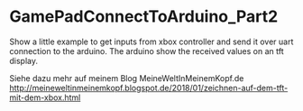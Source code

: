 # GamePadConnectToArduino_Part2
Show a little example to get inputs from xbox controller and send it over uart connection to the arduino. The arduino show the received values on an tft display.


Siehe dazu mehr auf meinem Blog MeineWeltInMeinemKopf.de
http://meineweltinmeinemkopf.blogspot.de/2018/01/zeichnen-auf-dem-tft-mit-dem-xbox.html

